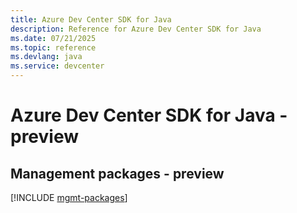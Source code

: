 ```yaml
---
title: Azure Dev Center SDK for Java
description: Reference for Azure Dev Center SDK for Java
ms.date: 07/21/2025
ms.topic: reference
ms.devlang: java
ms.service: devcenter
---
```

# Azure Dev Center SDK for Java - preview

## Management packages - preview
[!INCLUDE [mgmt-packages](dev-center-mgmt-index.md)]